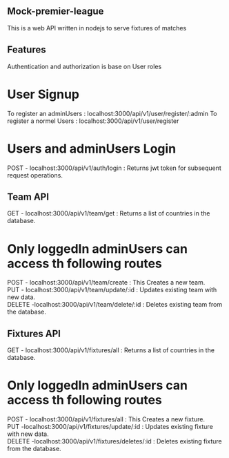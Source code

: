 ## Mock-premier-league
This is a web API written in nodejs to serve fixtures of matches

## Features
Authentication and authorization is base on User roles
# User Signup 
To register an adminUsers : localhost:3000/api/v1/user/register/:admin
To register a normel Users :  localhost:3000/api/v1/user/register

# Users and adminUsers Login 
POST - localhost:3000/api/v1/auth/login : Returns jwt token for subsequent request operations.

## Team API
GET - localhost:3000/api/v1/team/get : Returns a list of countries in the database.

# Only loggedIn adminUsers can access th following routes
POST - localhost:3000/api/v1/team/create : This Creates a new team.              
PUT - localhost:3000/api/v1/team/update/:id : Updates existing team with new data.                   
DELETE -localhost:3000/api/v1/team/delete/:id : Deletes existing team from the database.                         

## Fixtures API
GET - localhost:3000/api/v1/fixtures/all : Returns a list of countries in the database.

# Only loggedIn adminUsers can access th following routes
POST - localhost:3000/api/v1/fixtures/all : This Creates a new fixture.                    
PUT -localhost:3000/api/v1/fixtures/update/:id : Updates existing fixture with new data.                 
DELETE -localhost:3000/api/v1/fixtures/deletes/:id  : Deletes existing fixture from the database.                   


